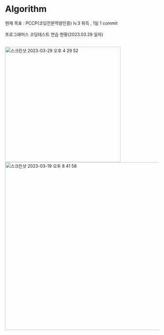 # Algorithm
현재 목표 : PCCP(코딩전문역량인증) lv.3 취득 , 1일 1 commit<br><br>
프로그래머스 코딩테스트 연습 현황(2023.03.29 일자)<br><br>

<img width="378" alt="스크린샷 2023-03-29 오후 4 29 52" src="https://user-images.githubusercontent.com/102651155/228459040-2f9cbdc4-254b-49bc-95f0-68776c9d5719.png">


<img width="550" alt="스크린샷 2023-03-19 오후 8 41 58" src="https://user-images.githubusercontent.com/102651155/226172989-2069a484-d2ed-4f55-a1ef-7c8647552da8.png">
